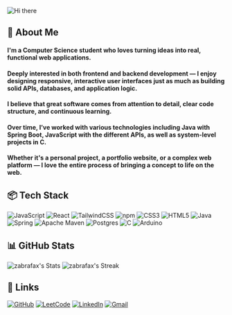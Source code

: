 ![Hi there](./assets/header8.gif)

<!-- About me -->
## 🦄 About Me

#### I'm a Computer Science student who loves turning ideas into real, functional web applications.</h4>
#### Deeply interested in both frontend and backend development — I enjoy designing responsive, interactive user interfaces just as much as building solid APIs, databases, and application logic.
#### I believe that great software comes from attention to detail, clear code structure, and continuous learning.  
#### Over time, I’ve worked with various technologies including Java with Spring Boot, JavaScript with the different APIs, as well as system-level projects in C.
#### Whether it's a personal project, a portfolio website, or a complex web platform — I love the entire process of bringing a concept to life on the web.


<!-- Tech stack -->
## 📦 Tech Stack

![JavaScript](https://img.shields.io/badge/JavaScript-F7DF1E?logo=javascript&logoColor=black)
![React](https://img.shields.io/badge/react-%2320232a.svg?logo=react&logoColor=%2361DAFB)
![TailwindCSS](https://img.shields.io/badge/tailwindcss-%2338B2AC.svg?logo=tailwind-css&logoColor=white)
![npm](https://img.shields.io/badge/npm-CB3837?logo=npm&logoColor=white)
![CSS3](https://img.shields.io/badge/css3-%231572B6.svg?logo=css3&logoColor=white)
![HTML5](https://img.shields.io/badge/html5-%23E34F26.svg?logo=html5&logoColor=white)
![Java](https://img.shields.io/badge/java-%23ED8B00.svg?logo=java&logoColor=white)
![Spring](https://img.shields.io/badge/spring-%236DB33F.svg?logo=spring&logoColor=white)
![Apache Maven](https://img.shields.io/badge/Apache%20Maven-C71A36?logo=Apache%20Maven&logoColor=white)
![Postgres](https://img.shields.io/badge/postgres-%23316192.svg?logo=postgresql&logoColor=white)
![C](https://img.shields.io/badge/c-%2300599C.svg?logo=c&logoColor=white)
![Arduino](https://img.shields.io/badge/-Arduino-00979D?logo=Arduino&logoColor=white)


<!-- GitHub stats -->
## 📊 GitHub Stats

![zabrafax's Stats](https://github-readme-stats.vercel.app/api?username=zabrafax&theme=shades-of-purple&show_icons=true&hide_border=true&count_private=true) 
![zabrafax's Streak](https://github-readme-streak-stats.herokuapp.com/?user=zabrafax&theme=shades-of-purple&hide_border=true)



<!-- Links -->
## 🔗 Links

[![GitHub](https://img.shields.io/badge/GitHub-000?logo=github&logoColor=white)](https://github.com/Zabrafax)
[![LeetCode](https://img.shields.io/badge/LeetCode-FFA116?logo=leetcode&logoColor=white)](https://leetcode.com/zabrafax/)
[![LinkedIn](https://img.shields.io/badge/LinkedIn-0A66C2?logo=linkedin&logoColor=white)](https://www.linkedin.com/in/aliaksandr-semutsenka/)
[![Gmail](https://img.shields.io/badge/Gmail-D14836?logo=gmail&logoColor=white)](mailto:semutenko182@gmail.com)

<!--
**Zabrafax/Zabrafax** is a ✨ _special_ ✨ repository because its `README.md` (this file) appears on your GitHub profile.

Here are some ideas to get you started:

- 🔭 I’m currently working on ...
- 🌱 I’m currently learning ...
- 👯 I’m looking to collaborate on ...
- 🤔 I’m looking for help with ...
- 💬 Ask me about ...
- 📫 How to reach me: ...
- 😄 Pronouns: ...
- ⚡ Fun fact: ...
-->

